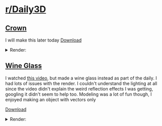 # [r/Daily3D](https://www.reddit.com/r/Daily3D/)

## [Crown](https://www.reddit.com/r/Daily3D/comments/1m6dgk0/daily3d_for_250722crown/)
I will make this later today
[Download](https://github.com/ThePeacook/Blender-Portfolio/raw/refs/heads/main/Daily3D%20Reddit/Files/Crown.blend)
<details>
  <summary>Render:</summary>
  <img src="https://github.com/ThePeacook/Blender-Portfolio/blob/main/Daily3D%20Reddit/Images/Crown.png" width="500">
</details>

## [Wine Glass](https://www.reddit.com/r/Daily3D/comments/1m5i9s4/daily3d_for_250721glass_of_wine/)
  I watched [this video](https://youtu.be/jCVEtLjpeB8?si=q112PcTl8CLv6WWQ), but made a wine glass instead as part of the daily. I had lots of issues with the render. I couldn't understand the lighting at all since the video didn't explain the weird reflection effects I was getting, googling it didn't seem to help too. Modeling was a lot of fun though, I enjoyed making an object with vectors only

  [Download](https://github.com/ThePeacook/Blender-Portfolio/raw/refs/heads/main/Daily3D%20Reddit/Files/Wine%20Glass.blend)
<details>
  <summary>Render:</summary>
  <img src="https://github.com/ThePeacook/Blender-Portfolio/blob/main/Daily3D%20Reddit/Images/Wine%20Glass.png" width="500">
</details>
